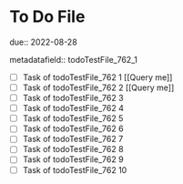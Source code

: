 # To Do File

due:: 2022-08-28

metadatafield:: todoTestFile_762_1

- [ ] Task of todoTestFile_762 1 [[Query me]]
- [ ] Task of todoTestFile_762 2 [[Query me]]
- [ ] Task of todoTestFile_762 3
- [ ] Task of todoTestFile_762 4
- [ ] Task of todoTestFile_762 5
- [ ] Task of todoTestFile_762 6
- [ ] Task of todoTestFile_762 7
- [ ] Task of todoTestFile_762 8
- [ ] Task of todoTestFile_762 9
- [ ] Task of todoTestFile_762 10